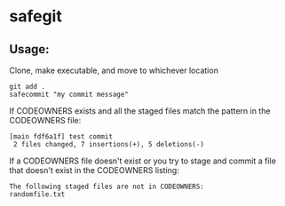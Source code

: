 # safegit

## Usage:

Clone, make executable, and move to whichever location
```
git add .
safecommit "my commit message"
```

If CODEOWNERS exists and all the staged files match the pattern in the CODEOWNERS file:
```
[main fdf6a1f] test commit
 2 files changed, 7 insertions(+), 5 deletions(-)
```

If a CODEOWNERS file doesn't exist or you try to stage and commit a file that doesn't exist
in the CODEOWNERS listing:
```
The following staged files are not in CODEOWNERS:
randomfile.txt
```


